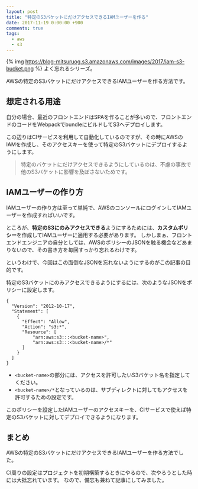 ```yaml
---
layout: post
title: "特定のS3バケットにだけアクセスできるIAMユーザーを作る"
date: 2017-11-19 0:00:00 +900
comments: true
tags:
  - aws
  - s3
---
```

{% img https://blog-mitsuruog.s3.amazonaws.com/images/2017/iam-s3-bucket.png %}
よく忘れるシリーズ。

AWSの特定のS3バケットにだけアクセスできるIAMユーザーを作る方法です。

<!-- more -->

## 想定される用途
自分の場合、最近のフロントエンドはSPAを作ることが多いので、フロントエンドのコードをWebpackでbundleにビルドしてS3へデプロイします。

この辺りはCIサービスを利用して自動化しているのですが、その時にAWSのIAMを作成し、そのアクセスキーを使って特定のS3バケットにデプロイするようにします。
> 特定のバケットにだけアクセスできるようにしているのは、不慮の事故で他のS3バケットに影響を及ぼさないためです。

## IAMユーザーの作り方
IAMユーザーの作り方は至って単純で、AWSのコンソールにログインしてIAMユーザーを作成すればいいです。

ところが、**特定のS3にのみアクセスできる**ようにするためには、**カスタムポリシー**を作成してIAMユーザーに適用する必要があります。
しかしまぁ、フロントエンドエンジニアの自分としては、AWSのポリシーのJSONを触る機会などあまりないので、その書き方を毎回すっかり忘れるわけです。

というわけで、今回はこの面倒なJSONを忘れないようにするのがこの記事の目的です。

特定のS3バケットにのみアクセスできるようにするには、次のようなJSONをポリシーに設定します。

```
{
  "Version": "2012-10-17",
  "Statement": [
    {
      "Effect": "Allow",
      "Action": "s3:*",
      "Resource": [
          "arn:aws:s3:::<bucket-name>",
          "arn:aws:s3:::<bucket-name>/*"
      ]
    }
  ]
}
```

- `<bucket-name>`の部分には、アクセスを許可したいS3バケット名を指定してください。
- `<bucket-name>/*`となっているのは、サブディレクトに対してもアクセスを許可するための設定です。

このポリシーを設定したIAMユーザーのアクセスキーを、CIサービスで使えば特定のS3バケットに対してデプロイできるようになります。

## まとめ
AWSの特定のS3バケットにだけアクセスできるIAMユーザーを作る方法でした。

CI周りの設定はプロジェクトを初期構築するときにやるので、次やろうとした時には大抵忘れています。
なので、備忘も兼ねて記事にしてみました。
